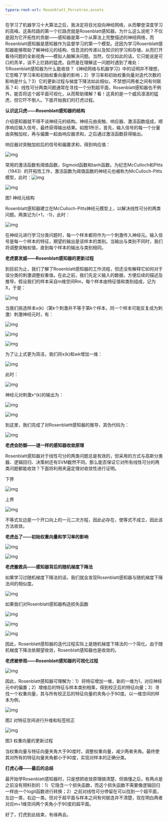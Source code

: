 ```yaml
---
typora-root-url: Rosenblatt_Percetron.assets
---
```


在学习了机器学习十大算法之后，我决定将目光投向神经网络，从而攀登深度学习的高峰。这条险路的第一个拦路虎就是Rosenblatt感知器。为什么这么说呢？不仅是因为它开拓性的贡献——感知器是第一个从算法上完整描述的神经网络，而Rosenblatt感知器是感知器作为监督学习的第一个模型。还因为学习Rosenblatt感知器能够帮助了解神经元的结构、信息流的传递以及知识的学习和存储，从而打开看待问题的全新视角——模拟人脑解决问题。当然，仅仅如此的话，它只能说是可口的羔羊，谈不上拦路的猛虎。自然是在理解这一问题时遇到了难处：1)Rosenblatt感知器为什么能收敛？《神经网络与机器学习》中的证明并不理想，它忽略了学习率和初始权重向量的影响；2）学习率和初始权重向量对迭代次数的影响是什么？3）它的更新过程与梯度下降法如此相似，不禁想问两者之间有何联系？4）线性可分两类问题通常在寻找一个分割超平面，Rosenblatt感知器也不例外，能否将这个超平面可视化，从而帮助理解？看！这真的是一个威风凛凛的猛虎，但它吓不倒人。下面开始我们的打虎过程。

 

**认识这只虎——Rosenblatt感知器的结构**

介绍感知器就不得不谈神经元的结构。神经元由突触、响应器、激活函数组成，顺序响应输入信号，最终获得输出结果。如图1所示，首先，输入信号的每一个分量由突触加权，再与偏置一起由响应器求和，之后通过激活函数获得输出。

响应器对突触加权后的信号和偏置求和，得到响应值：

![img](320757-20151128221933766-527784381.png)

常用的激活函数有阈值函数，Sigmoid函数和tanh函数。为纪念McCulloch和Pitts（1943）的开拓性工作，激活函数为阈值函数的神经元也被称为McCulloch-Pitts模型，此时：![img](320757-20151128221934125-1227312077.png)

![img](320757-20151128221934625-630222742.png)

图1 神经元结构

Rosenblatt感知器建立在McCulloch-Pitts神经元模型上，以解决线性可分的两类问题。两类记为{+1，-1}，此时：

![img](3320757-20151128221934969-151326431.png)

在神经元进行学习分类问题时，每一个样本都将作为一个刺激传入神经元。输入信号是每一个样本的特征，期望的输出是该样本的类别。当输出与类别不同时，我们将调整突触权值，直到每个样本的输出与类别相同。

  

**老虎要发威——Rosenblatt感知器的更新过程**

到目前为止，我们了解了Rosenblatt感知器的工作流程，但还没有解释它如何对于误分类的刺激调整权重值。在此之前，我们先定义输入的数据，方便后续的描述及推导。假设我们的样本采自m维空间Rm，每个样本由特征值和类别组成，记为X，于是：

![img](3320757-20151128221935297-1293782232.png)

当我们挑选样本x(k)（第k个刺激并不等于第k个样本，同一个样本可能反复成为刺激）刺激神经元时，有：

![img](3320757-20151128221935578-1457647606.png)

![img](3320757-20151128221935953-2062720960.png)

![img](3320757-20151128221936172-1218577820.png)

为了让上式更为简洁，我们将x(k)和wk增加一维：

 

![img](320757-20151128221936438-1075364905.png)

此时：

![img](320757-20151128221936688-228736914.png)

神经元对刺激x^(k)的输出为：

![img](320757-20151128221937250-1380758204.png)

 

![img](320757-20151128221937547-1894861625.png)

到这里，我们完成了对Rosenblattt感知器的推导，其伪代码为：

![img](320757-20151128221937938-1208509283.png)

 

**老虎会防御——谜一样的感知器收敛原理**

Rosenblatt感知器对于线性可分的两类问题总是有效的，但采用的方式与高斯分类器、逻辑回归、决策树还有SVM截然不同。那么能否保证它对所有线性可分的两类问题都能收敛？下面将利用夹逼定理对收敛性进行证明。

下界

![img](320757-20151128221938469-783621176.png)

上界

![img](320757-20151128221938907-1416719470.png)

不等式左边是一个开口向上的一元二次方程，因此必存在，使等式不成立，因此该方法收敛。

 

**老虎怂了——初始权重向量和学习率的影响**

![img](320757-20151128221939219-2070155758.png)

![img](320757-20151128221939610-1897693715.png)

 

**老虎搬救兵——感知器背后的随机梯度下降法**

如果学习过随机梯度下降法的话，我们就会发现Rosenblatt感知器与随机梯度下降法间的相似度。

![img](320757-20151128221939875-726584689.png)

如果我们对Rosenblatt感知器构造损失函数

![img](320757-20151128221940282-1233674825.png)

![img](320757-20151128221940735-413620791.png)

![img](320757-20151128221941094-1020575006.png)

因此，Rosenblatt感知器的迭代过程实际上是随机梯度下降法的一个简化。由于随机梯度下降法依期望收敛，Rosenblatt感知器也是收敛的。

  

**老虎被参观——Rosenblatt感知器的可视化过程**

![img](320757-20151128221941391-561228538.png)

因此，Rosenblatt感知器可理解为：1）将特征增加一维，新的一维为1，对应神经元中的偏置；2）增维后的特征与样本类别相乘，得到校正后的特征向量；3）寻找一个权重向量，其与所有校正后的特征向量的夹角小于90度。以一维空间的样本为例，

![img](320757-20151128221941657-230620633.png)

图2 对特征空间进行升维和标签校正

![img](320757-20151128221942282-1022363437.png)

图3 权重向量的更新过程

当权重向量与特征向量夹角大于90度时，调整权重向量，减少两者夹角。最终使其对所有的特征向量夹角都小于90度，实现对样本的正确分类。

**打虎心得——最后的总结**

最开始学Rosenblatt感知器时，只是想把收敛原理搞清楚，但搞懂之后，有两点是之前没有预料到的：1）它隐含一个损失函数，而这个损失函数不需要像逻辑回归一样由一个logit函数进行转换；2）之前对线性可分停留在可以找到一个超平面，左边一类，右边一类。但对于超平面与样本之间有何联连并不清楚，现在明白两者对应m+1维空间两个夹角小于90度的超平面。

好了，打虎到此结束，有缘再会。